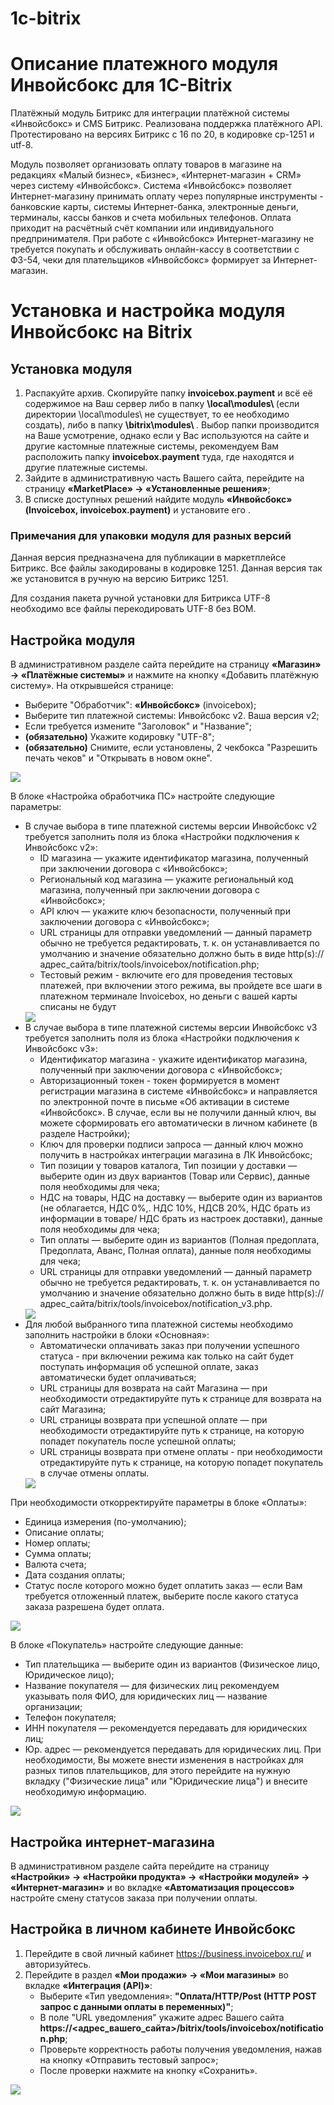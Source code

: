 # 1c-bitrix
# Описание платежного модуля Инвойсбокс для 1C-Bitrix

Платёжный модуль Битрикс для интеграции платёжной системы «Инвойсбокс» и CMS Битрикс. Реализована поддержка платёжного API. Протестировано на версиях Битрикс с 16 по 20, в кодировке cp-1251 и utf-8. 

Модуль позволяет организовать оплату товаров в магазине на редакциях «Малый бизнес», «Бизнес», «Интернет-магазин + CRM» через систему «Инвойсбокс». Система «Инвойсбокс» позволяет Интернет-магазину принимать оплату через популярные инструменты - банковские карты, системы Интернет-банка, электронные деньги, терминалы, кассы банков и счета мобильных телефонов. Оплата приходит на расчётный счёт компании или индивидуального предпринимателя.
При работе с «Инвойсбокс» Интернет-магазину не требуется покупать и обслуживать онлайн-кассу в соответствии с ФЗ-54, чеки для плательщиков «Инвойсбокс» формирует за Интернет-магазин.

# Установка и настройка модуля Инвойсбокс на Bitrix

## Установка модуля

1. Распакуйте архив. Скопируйте папку <strong>invoicebox.payment</strong> и всё её содержимое на Ваш сервер либо в папку <strong> \local\modules\ </strong> (если директории \local\modules\ не существует, то ее необходимо создать), либо в папку <strong> \bitrix\modules\ </strong>. Выбор папки производится на Ваше усмотрение, однако если у Вас используются на сайте и другие кастомные платежные системы, рекомендуем Вам расположить папку <strong>invoicebox.payment</strong> туда, где находятся и другие платежные системы.
2. Зайдите в административную часть Вашего сайта, перейдите на страницу <strong>«MarketPlace» → «Установленные решения»</strong>;
3. В списке доступных решений найдите модуль <strong>«Инвойсбокс» (Invoicebox, invoicebox.payment)</strong> и установите его .

### Примечания для упаковки модуля для разных версий

Данная версия предназначена для публикации в маркетплейсе Битрикс. Все файлы закодированы в кодировке 1251. Данная версия так же установится в ручную на версию Битрикс 1251.

Для создания пакета ручной установки для Битрикса UTF-8 необходимо все файлы перекодировать UTF-8 без BOM.

## Настройка модуля

В административном разделе сайта перейдите на страницу <strong>«Магазин» → «Платёжные системы»</strong> и нажмите на кнопку «Добавить платёжную систему». На открывшейся странице:
   - Выберите "Обработчик": <strong>«Инвойсбокс»</strong> (invoicebox);
   - Выберите тип платежной системы: Инвойсбокс v2. Ваша версия v2;
   - Если требуется измените "Заголовок" и "Название";
   - <strong>(обязательно)</strong> Укажите кодировку "UTF-8";
   - <strong>(обязательно)</strong> Снимите, если установлены, 2 чекбокса "Разрешить печать чеков" и "Открывать в новом окне". 

<img src="docimg/invoicebox_1.png">

В блоке «Настройка обработчика ПС» настройте следующие параметры:
   - В случае выбора в типе платежной системы версии Инвойсбокс v2 требуется заполнить поля из блока «Настройки подключения к Инвойсбокс v2»:
     - ID магазина — укажите идентификатор магазина, полученный при заключении договора с «Инвойсбокс»;
     - Региональный код магазина — укажите региональный код магазина, полученный при заключении договора с «Инвойсбокс»;
     - API ключ — укажите ключ безопасности, полученный при заключении договора с «Инвойсбокс»;
     - URL страницы для отправки уведомлений — данный параметр обычно не требуется редактировать, т. к. он устанавливается по умолчанию и значение обязательно должно быть в виде http(s)://адрес_сайта/bitrix/tools/invoicebox/notification.php;
     - Тестовый режим - включите его для проведения тестовых платежей, при включении этого режима, вы пройдете все шаги в платежном терминале Invoicebox, но деньги с вашей карты списаны не будут
     <img src="docimg/invoicebox_2.png">
   - В случае выбора в типе платежной системы версии Инвойсбокс v3 требуется заполнить поля из блока «Настройки подключения к Инвойсбокс v3»:
     - Идентификатор магазина -  укажите идентификатор магазина, полученный при заключении договора с «Инвойсбокс»;
     - Авторизационный токен - токен формируется в момент регистрации магазина в системе «Инвойсбокс» и направляется по электронной почте в письме «Об активации в системе «Инвойсбокс». В случае, если вы не получили данный ключ, вы можете сформировать его автоматически в личном кабинете (в разделе Настройки);
     - Ключ для проверки подписи запроса — данный ключ можно получить в настройках интеграции магазина в ЛК Инвойсбокс;
     - Тип позиции у товаров каталога, Тип позиции у доставки — выберите один из двух вариантов (Товар или Сервис), данные поля необходимы для чека;
     - НДС на товары, НДС на доставку — выберите один из вариантов (не облагается, НДС 0%,. НДС 10%, НДСВ 20%, НДС брать из информации в товаре/ НДС брать из настроек доставки), данные поля необходимы для чека;
     - Тип оплаты — выберите один из вариантов (Полная предоплата, Предоплата, Аванс, Полная оплата), данные поля необходимы для чека;
     - URL страницы для отправки уведомлений — данный параметр обычно не требуется редактировать, т. к. он устанавливается по умолчанию и значение обязательно должно быть в виде http(s)://адрес_сайта/bitrix/tools/invoicebox/notification_v3.php.
     <img src="docimg/invoicebox_3.png">
   - Для любой выбранного типа платежной системы необходимо заполнить настройки в блоки «Основная»:
     - Автоматически оплачивать заказ при получении успешного статуса - при включении режима как только на сайт будет поступать информация об успешной оплате, заказ автоматически будет оплачиваться;
     - URL страницы для возврата на сайт Магазина  — при необходимости отредактируйте путь к странице для возврата на сайт Магазина;
     - URL страницы возврата при успешной оплате — при необходимости отредактируйте путь к странице, на которую попадет покупатель после успешной оплаты;
     - URL страницы возврата при отмене оплаты - при необходимости отредактируйте путь к странице, на которую попадет покупатель в случае отмены оплаты.
     <img src="docimg/invoicebox_4.png">

При необходимости откорректируйте параметры в блоке «Оплаты»:
   - Единица измерения (по-умолчанию);
   - Описание оплаты;
   - Номер оплаты;
   - Сумма оплаты;
   - Валюта счета;
   - Дата создания оплаты; 
   - Статус после которого можно будет оплатить заказ — если Вам требуется отложенный платеж, выберите после какого статуса заказа разрешена будет оплата.

<img src="docimg/invoicebox_5.png">
	
В блоке «Покупатель» настройте следующие данные:
   - Тип плательщика — выберите один из вариантов (Физическое лицо, Юридическое лицо);
   - Название покупателя — для физических лиц рекомендуем указывать поля ФИО, для юридических лиц — название организации;
   - Телефон покупателя;
   - ИНН покупателя — рекомендуется передавать для юридических лиц;
   - Юр. адрес — рекомендуется передавать для юридических лиц.
При необходимости, Вы можете внести изменения в настройках для разных типов плательщиков, для этого перейдите на нужную вкладку ("Физические лица" или "Юридические лица") и внесите необходимую информацию.
<img src="docimg/invoicebox_6.png">

## Настройка интернет-магазина

В административном разделе сайта перейдите на страницу <strong>«Настройки» → «Настройки продукта» → «Настройки модулей» → «Интернет-магазин»</strong> и во вкладке <strong>«Автоматизация процессов»</strong> настройте смену статусов заказа при получении оплаты.


## Настройка в личном кабинете Инвойсбокс

1. Перейдите в свой личный кабинет https://business.invoicebox.ru/ и авторизуйтесь.
2. Перейдите в раздел <strong>«Мои продажи» → «Мои магазины»</strong> во вкладке <strong>«Интеграция (API)»</strong>:
   - Выберите «Тип уведомления»: <strong>"Оплата/HTTP/Post (HTTP POST запрос с данными оплаты в переменных)"</strong>;
   - В поле "URL уведомления" укажите адрес Вашего сайта <strong>https://<адрес_вашего_сайта>/bitrix/tools/invoicebox/notification.php</strong>;
   - Проверьте корректность работы получения уведомления, нажав на кнопку «Отправить тестовый запрос»;
   - После проверки нажмите на кнопку «Сохранить».

<img src="docimg/invoicebox_7.jpg">
